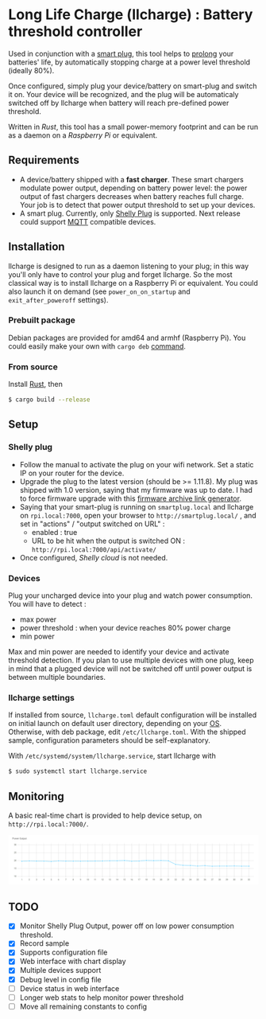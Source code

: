 # Long Life Charge (llcharge) : Battery threshold controller

Used in conjunction with a [smart plug](https://en.wikipedia.org/wiki/Smart_plug), this tool helps to [prolong](https://batteryuniversity.com/article/bu-808-how-to-prolong-lithium-based-batteries) your batteries' life, by automatically stopping charge at a power level threshold (ideally 80%).

Once configured, simply plug your device/battery on smart-plug and switch it on. Your device will be recognized, and the plug will be automaticaly switched off by llcharge when battery will reach pre-defined power threshold.

Written in _Rust_, this tool has a small power-memory footprint and can be run as a daemon on a _Raspberry Pi_ or equivalent.

## Requirements

- A device/battery shipped with a **fast charger**. These smart chargers modulate power output,
  depending on battery power level: the power output of fast chargers decreases when
  battery reaches full charge. Your job is to detect that power output threshold to set up
  your devices.
- A smart plug. Currently, only [Shelly Plug](https://shelly.cloud/products/shelly-plug-s-smart-home-automation-device/) is supported. Next release could support [MQTT](https://en.wikipedia.org/wiki/MQTT) compatible devices.

## Installation

llcharge is designed to run as a daemon listening to your plug; in this way you'll only have to control your plug and forget llcharge. So the most classical way is to install llcharge on a Raspberry Pi or equivalent. You could also launch it on demand (see `power_on_on_startup` and `exit_after_poweroff` settings).

### Prebuilt package

Debian packages are provided for amd64 and armhf (Raspberry Pi). You could easily make your own with `cargo deb` [command](https://github.com/kornelski/cargo-deb).

### From source

Install [Rust](https://rustup.rs/), then

```sh
$ cargo build --release
```

## Setup

### Shelly plug

- Follow the manual to activate the plug on your wifi network. Set a static IP on your
  router for the device.
- Upgrade the plug to the latest version (should be >= 1.11.8). My plug was shipped with 1.0
  version, saying that my firmware was up to date. I had to force firmware upgrade with
  this [firmware archive link generator](http://archive.shelly-tools.de/).
- Saying that your smart-plug is running on `smartplug.local` and llcharge on
  `rpi.local:7000`, open your browser to `http://smartplug.local/` , and set in "actions" /
  "output switched on URL" :
  - enabled : true
  - URL to be hit when the output is switched ON : `http://rpi.local:7000/api/activate/`
- Once configured, _Shelly cloud_ is not needed.

### Devices

Plug your uncharged device into your plug and watch power consumption. You will have to detect :

- max power
- power threshold : when your device reaches 80% power charge
- min power

Max and min power are needed to identify your device and activate threshold detection. If you plan to use multiple devices with one plug, keep in mind that a plugged device will not be switched off until power output is between multiple boundaries.

### llcharge settings

If installed from source, `llcharge.toml` default configuration will be installed on initial launch on default user directory, depending on your [OS](https://crates.io/crates/directories). Otherwise, with deb package, edit `/etc/llcharge.toml`. With the shipped sample, configuration parameters should be self-explanatory.

With `/etc/systemd/system/llcharge.service`, start llcharge with

```sh
$ sudo systemctl start llcharge.service
```

## Monitoring

A basic real-time chart is provided to help device setup, on `http://rpi.local:7000/`.

![Chart](chart.png)

## TODO

- [x] Monitor Shelly Plug Output, power off on low power consumption threshold.
- [x] Record sample
- [x] Supports configuration file
- [x] Web interface with chart display
- [x] Multiple devices support
- [x] Debug level in config file
- [ ] Device status in web interface
- [ ] Longer web stats to help monitor power threshold
- [ ] Move all remaining constants to config
